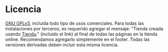 # Licencia

[GNU GPLv3](https://www.gnu.org/licenses/gpl-3.0.en.html), incluida todo tipo de usos comerciales. Para todas las instalaciones por terceros, es requerido agregar el mensaje: "Tienda creada usando [Tiendu](https://tiendu.uy/)." (incluido el link) al final de todas las páginas en la tienda online. Recomendamos agregarlo simplemente en el footer. Todas las versiones derivadas deben incluir esta misma licencia.